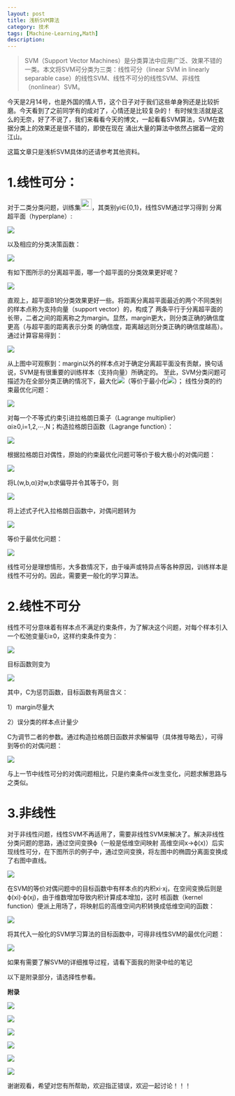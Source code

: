 ```yaml
---
layout: post
title: 浅析SVM算法
category: 技术
tags: [Machine-Learning,Math]
description: 
---
```


> SVM（Support Vector Machines）是分类算法中应用广泛、效果不错的一类。本文将SVM可分类为三类：线性可分（linear SVM in 
linearly separable case）的线性SVM、线性不可分的线性SVM、非线性（nonlinear）SVM。 

今天是2月14号，也是外国的情人节，这个日子对于我们这些单身狗还是比较折磨。今天看到了之前同学有的成对了，心情还是比较复杂的！
有时候生活就是这么的无奈，好了不说了，我们来看看今天的博文，一起看看SVM算法，SVM在数据分类上的效果还是很不错的，即使在现在
涌出大量的算法中依然占据着一定的江山。

这篇文章只是浅析SVM具体的还请参考其他资料。

# 1.线性可分： #

对于二类分类问题，训练集<img src = '/assets/img/SVM/equation1.png' height = '25px'>，其类别yi∈{0,1}，线性SVM通过学习得到
分离超平面（hyperplane）:

![](/assets/img/SVM/equation2.png)

以及相应的分类决策函数：

![](/assets/img/SVM/equation3.png)

有如下图所示的分离超平面，哪一个超平面的分类效果更好呢？

![](/assets/img/SVM/OPtimizer_SVM.png)

直观上，超平面B1的分类效果更好一些。将距离分离超平面最近的两个不同类别的样本点称为支持向量（support vector）的，构成了
两条平行于分离超平面的长带，二者之间的距离称之为margin。显然，margin更大，则分类正确的确信度更高（与超平面的距离表示分类
的确信度，距离越远则分类正确的确信度越高）。通过计算容易得到：

![](/assets/img/SVM/equation4.png)

从上图中可观察到：margin以外的样本点对于确定分离超平面没有贡献，换句话说，SVM是有很重要的训练样本（支持向量）所确定的。
至此，SVM分类问题可描述为在全部分类正确的情况下，最大化![](/assets/img/SVM/base1.png)（等价于最小化![](/assets/img/SVM/base2.png)）；
线性分类的约束最优化问题：

![](/assets/img/SVM/equation5.png)

对每一个不等式约束引进拉格朗日乘子（Lagrange multiplier）αi≥0,i=1,2,⋯,N；构造拉格朗日函数（Lagrange function）：

![](/assets/img/SVM/equation6.png)

根据拉格朗日对偶性，原始的约束最优化问题可等价于极大极小的对偶问题：

![](/assets/img/SVM/equation7.png)

将L(w,b,α)对w,b求偏导并令其等于0，则

![](/assets/img/SVM/equation8.png)

将上述式子代入拉格朗日函数中，对偶问题转为

![](/assets/img/SVM/equation9.png)

等价于最优化问题：

![](/assets/img/SVM/equation10.png)

线性可分是理想情形，大多数情况下，由于噪声或特异点等各种原因，训练样本是线性不可分的。因此，需要更一般化的学习算法。

# 2.线性不可分 #

线性不可分意味着有样本点不满足约束条件，为了解决这个问题，对每个样本引入一个松弛变量ξi≥0，这样约束条件变为：

![](/assets/img/SVM/equation11.png)

目标函数则变为

![](/assets/img/SVM/equation12.png)

其中，C为惩罚函数，目标函数有两层含义：

1）margin尽量大

2）误分类的样本点计量少

C为调节二者的参数。通过构造拉格朗日函数并求解偏导（具体推导略去），可得到等价的对偶问题：

![](/assets/img/SVM/equation13.png)

与上一节中线性可分的对偶问题相比，只是约束条件αi发生变化，问题求解思路与之类似。

# 3.非线性 #

对于非线性问题，线性SVM不再适用了，需要非线性SVM来解决了。解决非线性分类问题的思路，通过空间变换ϕ（一般是低维空间映射
高维空间x→ϕ(x)）后实现线性可分，在下图所示的例子中，通过空间变换，将左图中的椭圆分离面变换成了右图中直线。

![](/assets/img/SVM/UnOPtimizer_SVM.png)

在SVM的等价对偶问题中的目标函数中有样本点的内积xi⋅xj，在空间变换后则是ϕ(xi)⋅ϕ(xj)，由于维数增加导致内积计算成本增加，这时
核函数（kernel function）便派上用场了，将映射后的高维空间内积转换成低维空间的函数：

![](/assets/img/SVM/equation14.png)

将其代入一般化的SVM学习算法的目标函数中，可得非线性SVM的最优化问题：

![](/assets/img/SVM/equation15.png)

如果有需要了解SVM的详细推导过程，请看下面我的附录中给的笔记

以下是附录部分，请选择性参看。

**附录**

![](/assets/img/SVM/SVM1.png)

![](/assets/img/SVM/SVM2.png)

![](/assets/img/SVM/SVM3.png)

![](/assets/img/SVM/SVM4.png)

![](/assets/img/SVM/SVM5.png)

![](/assets/img/SVM/SVM6.png)

谢谢观看，希望对您有所帮助，欢迎指正错误，欢迎一起讨论！！！



